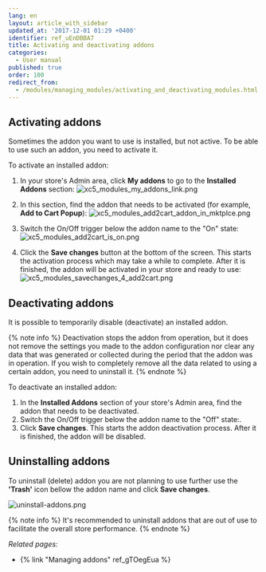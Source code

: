 ```yaml
---
lang: en
layout: article_with_sidebar
updated_at: '2017-12-01 01:29 +0400'
identifier: ref_uEnDBBA7
title: Activating and deactivating addons
categories:
  - User manual
published: true
order: 100
redirect_from:
  - /modules/managing_modules/activating_and_deactivating_modules.html
---
```

## Activating addons

Sometimes the addon you want to use is installed, but not active. To be able to use such an addon, you need to activate it. 

To activate an installed addon:

1.  In your store's Admin area, click **My addons** to go to the **Installed Addons** section:
    ![xc5_modules_my_addons_link.png]({{site.baseurl}}/attachments/ref_uEnDBBA7/xc5_modules_my_addons_link.png)

2.  In this section, find the addon that needs to be activated (for example, **Add to Cart Popup**):
    ![xc5_modules_add2cart_addon_in_mktplce.png]({{site.baseurl}}/attachments/ref_uEnDBBA7/xc5_modules_add2cart_addon_in_mktplce.png)

3.  Switch the On/Off trigger below the addon name to the "On" state:
    ![xc5_modules_add2cart_is_on.png]({{site.baseurl}}/attachments/ref_uEnDBBA7/xc5_modules_add2cart_is_on.png)

4.  Click the **Save changes** button at the bottom of the screen. This starts the activation process which may take a while to complete. After it is finished, the addon will be activated in your store and ready to use:
    ![xc5_modules_savechanges_4_add2cart.png]({{site.baseurl}}/attachments/ref_uEnDBBA7/xc5_modules_savechanges_4_add2cart.png)


## Deactivating addons

It is possible to temporarily disable (deactivate) an installed addon.

{% note info %}
Deactivation stops the addon from operation, but it does not remove the settings you made to the addon configuration nor clear any data that was generated or collected during the period that the addon was in operation. If you wish to completely remove all the data related to using a certain addon, you need to uninstall it.
{% endnote %}

To deactivate an installed addon:

1.  In the **Installed Addons** section of your store's Admin area, find the addon that needs to be deactivated.
2.  Switch the On/Off trigger below the addon name to the "Off" state:.
3.  Click **Save changes**. This starts the addon deactivation process. After it is finished, the addon will be disabled.

## Uninstalling addons

To uninstall (delete) addon you are not planning to use further use the **'Trash'** icon bellow the addon name and click **Save changes**. 

![uninstall-addons.png]({{site.baseurl}}/attachments/ref_uEnDBBA7/uninstall-addons.png)


{% note info %}
It's recommended to uninstall addons that are out of use to facilitate the overall store performance.
{% endnote %}

_Related pages:_

*   {% link "Managing addons" ref_gTOegEua %}
